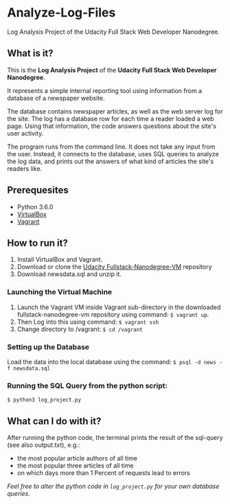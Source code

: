 # Analyze-Log-Files
Log Analysis Project of the Udacity Full Stack Web Developer Nanodegree.

## What is it?
This is the **Log Analysis Project** of the **Udacity Full Stack Web Developer Nanodegree**. 

It represents a simple internal reporting tool using information from a database of a newspaper website. 

The database contains newspaper articles, as well as the web server log for the site. The log has a database row for each time a reader loaded a web page. Using that information, the code answers questions about the site's user activity.

The program runs from the command line. It does not take any input from the user. Instead, it connects to the database, uses SQL queries to analyze the log data, and prints out the answers of what kind of articles the site's readers like.

## Prerequesites
- Python 3.6.0
- [VirtualBox](https://www.virtualbox.org/)
- [Vagrant](https://www.vagrantup.com/)

## How to run it?
1. Install VirtualBox and Vagrant.
2. Download or clone the [Udacity Fullstack-Nanodegree-VM](https://github.com/udacity/fullstack-nanodegree-vm) repository
3. Download newsdata.sql and unzip it.

### Launching the Virtual Machine
1. Launch the Vagrant VM inside Vagrant sub-directory in the downloaded fullstack-nanodegree-vm repository using command: 
`$ vagrant up`. 
2. Then Log into this using command: 
`$ vagrant ssh` 
3. Change directory to /vagrant:
`$ cd /vagrant`

### Setting up the Database
Load the data into the local database using the command:
`$ psql -d news -f newsdata.sql`

### Running the SQL Query from the python script:
`$ python3 log_project.py`


## What can I do with it?
After running the python code, the terminal prints the result of the sql-query (see also output.txt), e.g.:

- the most popular article authors of all time
- the most popular three articles of all time
- on which days more than 1 Percent of requests lead to errors

*Feel free to alter the python code in `log_project.py` for your own database queries.*
